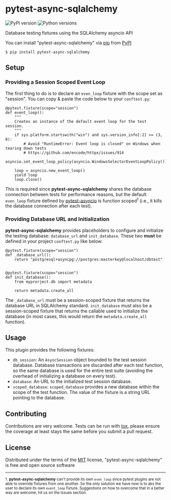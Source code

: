 # pytest-async-sqlalchemy

![PyPI version](https://img.shields.io/pypi/v/pytest-async-sqlalchemy.svg)
![Python versions](https://img.shields.io/pypi/pyversions/pytest-async-sqlalchemy.svg)

Database testing fixtures using the SQLAlchemy asyncio API

You can install "pytest-async-sqlalchemy" via [pip] from [PyPI]

    $ pip install pytest-async-sqlalchemy

## Setup

### Providing a Session Scoped Event Loop

The first thing to do is to declare an `even_loop` fixture  with the scope set as "session". 
You can copy & paste the code below to your `conftest.py`:

    @pytest.fixture(scope="session")
    def event_loop():
        """
        Creates an instance of the default event loop for the test session.
        """
        if sys.platform.startswith("win") and sys.version_info[:2] >= (3, 8):
            # Avoid "RuntimeError: Event loop is closed" on Windows when tearing down tests
            # https://github.com/encode/httpx/issues/914
            asyncio.set_event_loop_policy(asyncio.WindowsSelectorEventLoopPolicy())

        loop = asyncio.new_event_loop()
        yield loop
        loop.close()

This is required since **pytest-async-sqlalchemy** shares the database connection between tests
for performance reasons, but the default `even_loop` fixture defined by 
[pytest-asyncio](http://pypi.org/project/pytest-asyncio) is function scoped<sup>1</sup> (i.e., it 
kills the database connection after each test). 

### Providing Database URL and Initialization

**pytest-async-sqlalchemy** provides placeholders to configure and initialize
the testing database: `database_url` and `init_database`. These two **must** be
defined in your project `conftest.py` like below:

    @pytest.fixture(scope="session")
    def _database_url():
        return "postgresql+asyncpg://postgres:masterkey@localhost/dbtest"
    
    
    @pytest.fixture(scope="session")
    def init_database():
        from myprorject.db import metadata
    
        return metadata.create_all

The `_database_url` must be a session-scoped fixture that returns the database URL in
SQLAlchemy standard. `init_database` must also be a session-scoped fixture that returns
the callable used to initialize the database (in most cases, this would return the 
`metadata.create_all` function).    

## Usage

This plugin provides the following fixtures:

- `db_session`: An `AsyncSession` object bounded to the test session database. Database 
  transactions are discarded after each test function, so the same database is used for 
  the entire test suite (avoiding the overhead of initializing a database on every test).
- `database`: An URL to the initialized test session database.
- `scoped_database`: `scoped_database` provides a new database within the scope of the
  test function. The value of the fixture is a string URL pointing to the database.

## Contributing

Contributions are very welcome. Tests can be run with [tox], please ensure
the coverage at least stays the same before you submit a pull request.

## License

Distributed under the terms of the [MIT] license, "pytest-async-sqlalchemy" is free and open source software

[pip]: http://pypi.org/project/pip
[PyPI]: https://pypi.org/project
[MIT]: http://opensource.org/licenses/MIT
[tox]: https://tox.readthedocs.io/en/latest/

---

<small>1. **pytest-async-sqlalchemy** can't provide its own `even_loop` since pytest plugins are not 
able to override fixtures from one another. So the only solution we have now is to aks the user to
declare its own `event_loop` fixture. Suggestions on how to overcome that in a better way are 
welcome, hit us on the Issues section.</small>
